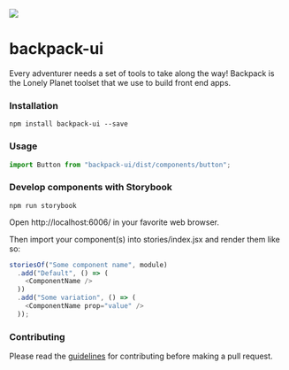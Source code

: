 ![](https://travis-ci.org/lonelyplanet/backpack-ui.svg?branch=master)

# backpack-ui
Every adventurer needs a set of tools to take along the way! Backpack is the Lonely Planet toolset that we use to build front end
apps.

### Installation

```shell
npm install backpack-ui --save
```

### Usage

```js
import Button from "backpack-ui/dist/components/button";
```

### Develop components with Storybook

```shell
npm run storybook
```

Open http://localhost:6006/ in your favorite web browser.

Then import your component(s) into stories/index.jsx and render them like so:

```js
storiesOf("Some component name", module)
  .add("Default", () => (
    <ComponentName />
  ))
  .add("Some variation", () => (
    <ComponentName prop="value" />
  ));
```

### Contributing

Please read the [guidelines](https://github.com/lonelyplanet/backpack-ui/blob/master/CONTRIBUTING.md) for contributing before making a pull request.
